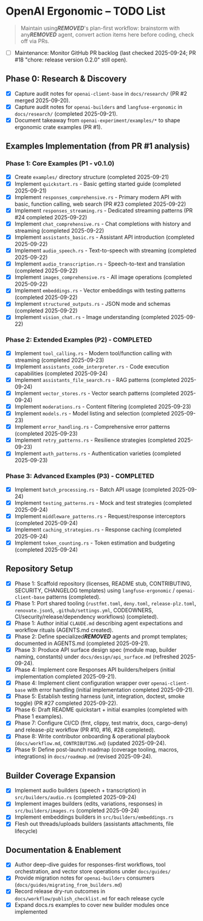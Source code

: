# OpenAI Ergonomic – TODO List

> Maintain using***REMOVED***'s plan-first workflow: brainstorm with any***REMOVED*** agent, convert action items here before coding, check off via PRs.

- [ ] Maintenance: Monitor GitHub PR backlog (last checked 2025-09-24; PR #18 "chore: release version 0.2.0" still open).

## Phase 0: Research & Discovery
- [x] Capture audit notes for `openai-client-base` in `docs/research/` (PR #2 merged 2025-09-20).
- [x] Capture audit notes for `openai-builders` and `langfuse-ergonomic` in `docs/research/` (completed 2025-09-21).
- [x] Document takeaway from `openai-experiment/examples/*` to shape ergonomic crate examples (PR #1).

## Examples Implementation (from PR #1 analysis)
### Phase 1: Core Examples (P1 - v0.1.0)
- [x] Create `examples/` directory structure (completed 2025-09-21)
- [x] Implement `quickstart.rs` - Basic getting started guide (completed 2025-09-21)
- [x] Implement `responses_comprehensive.rs` - Primary modern API with basic, function calling, web search (PR #23 completed 2025-09-22)
- [x] Implement `responses_streaming.rs` - Dedicated streaming patterns (PR #24 completed 2025-09-22)
- [x] Implement `chat_comprehensive.rs` - Chat completions with history and streaming (completed 2025-09-22)
- [x] Implement `assistants_basic.rs` - Assistant API introduction (completed 2025-09-22)
- [x] Implement `audio_speech.rs` - Text-to-speech with streaming (completed 2025-09-22)
- [x] Implement `audio_transcription.rs` - Speech-to-text and translation (completed 2025-09-22)
- [x] Implement `images_comprehensive.rs` - All image operations (completed 2025-09-22)
- [x] Implement `embeddings.rs` - Vector embeddings with testing patterns (completed 2025-09-22)
- [x] Implement `structured_outputs.rs` - JSON mode and schemas (completed 2025-09-22)
- [x] Implement `vision_chat.rs` - Image understanding (completed 2025-09-22)

### Phase 2: Extended Examples (P2) - COMPLETED
- [x] Implement `tool_calling.rs` - Modern tool/function calling with streaming (completed 2025-09-23)
- [x] Implement `assistants_code_interpreter.rs` - Code execution capabilities (completed 2025-09-24)
- [x] Implement `assistants_file_search.rs` - RAG patterns (completed 2025-09-24)
- [x] Implement `vector_stores.rs` - Vector search patterns (completed 2025-09-24)
- [x] Implement `moderations.rs` - Content filtering (completed 2025-09-23)
- [x] Implement `models.rs` - Model listing and selection (completed 2025-09-23)
- [x] Implement `error_handling.rs` - Comprehensive error patterns (completed 2025-09-23)
- [x] Implement `retry_patterns.rs` - Resilience strategies (completed 2025-09-23)
- [x] Implement `auth_patterns.rs` - Authentication varieties (completed 2025-09-23)

### Phase 3: Advanced Examples (P3) - COMPLETED
- [x] Implement `batch_processing.rs` - Batch API usage (completed 2025-09-24)
- [x] Implement `testing_patterns.rs` - Mock and test strategies (completed 2025-09-24)
- [x] Implement `middleware_patterns.rs` - Request/response interceptors (completed 2025-09-24)
- [x] Implement `caching_strategies.rs` - Response caching (completed 2025-09-24)
- [x] Implement `token_counting.rs` - Token estimation and budgeting (completed 2025-09-24)

## Repository Setup
- [x] Phase 1: Scaffold repository (licenses, README stub, CONTRIBUTING, SECURITY, CHANGELOG templates) using `langfuse-ergonomic` / `openai-client-base` patterns (completed).
- [x] Phase 1: Port shared tooling (`rustfmt.toml`, `deny.toml`, `release-plz.toml`, `renovate.json5`, `.github/settings.yml`, CODEOWNERS, CI/security/release/dependency workflows) (completed).
- [x] Phase 1: Author initial `CLAUDE.md` describing agent expectations and workflow rituals (AGENTS.md created).
- [x] Phase 2: Define specialized***REMOVED*** agents and prompt templates; documented in AGENTS.md (completed 2025-09-21).
- [x] Phase 3: Produce API surface design spec (module map, builder naming, constants) under `docs/design/api_surface.md` (refreshed 2025-09-24).
- [x] Phase 4: Implement core Responses API builders/helpers (initial implementation completed 2025-09-21).
- [x] Phase 4: Implement client configuration wrapper over `openai-client-base` with error handling (initial implementation completed 2025-09-21).
- [x] Phase 5: Establish testing harness (unit, integration, doctest, smoke toggle) (PR #27 completed 2025-09-22).
- [x] Phase 6: Draft README quickstart + initial examples (completed with Phase 1 examples).
- [x] Phase 7: Configure CI/CD (fmt, clippy, test matrix, docs, cargo-deny) and release-plz workflow (PR #10, #16, #28 completed).
- [x] Phase 8: Write contributor onboarding & operational playbook (`docs/workflow.md`, `CONTRIBUTING.md`) (updated 2025-09-24).
- [x] Phase 9: Define post-launch roadmap (coverage tooling, macros, integrations) in `docs/roadmap.md` (revised 2025-09-24).

## Builder Coverage Expansion
- [x] Implement audio builders (speech + transcription) in `src/builders/audio.rs` (completed 2025-09-24)
- [x] Implement images builders (edits, variations, responses) in `src/builders/images.rs` (completed 2025-09-24)
- [x] Implement embeddings builders in `src/builders/embeddings.rs`
- [x] Flesh out threads/uploads builders (assistants attachments, file lifecycle)

## Documentation & Enablement
- [x] Author deep-dive guides for responses-first workflows, tool orchestration, and vector store operations under `docs/guides/`
- [x] Provide migration notes for `openai-builders` consumers (`docs/guides/migrating_from_builders.md`)
- [x] Record release dry-run outcomes in `docs/workflow/publish_checklist.md` for each release cycle
- [x] Expand docs.rs examples to cover new builder modules once implemented
